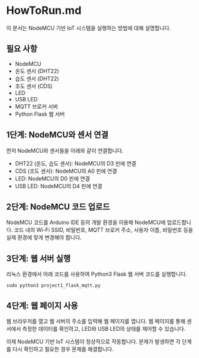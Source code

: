 # HowToRun.md

이 문서는 NodeMCU 기반 IoT 시스템을 실행하는 방법에 대해 설명합니다.

## 필요 사항

- NodeMCU
- 온도 센서 (DHT22)
- 습도 센서 (DHT22)
- 조도 센서 (CDS)
- LED
- USB LED
- MQTT 브로커 서버
- Python Flask 웹 서버

## 1단계: NodeMCU와 센서 연결

먼저 NodeMCU와 센서들을 아래와 같이 연결합니다.

- DHT22 (온도, 습도 센서): NodeMCU의 D3 핀에 연결
- CDS (조도 센서): NodeMCU의 A0 핀에 연결
- LED: NodeMCU의 D0 핀에 연결
- USB LED: NodeMCU의 D4 핀에 연결

## 2단계: NodeMCU 코드 업로드

NodeMCU 코드를 Arduino IDE 등의 개발 환경을 이용해 NodeMCU에 업로드합니다. 코드 내의 Wi-Fi SSID, 비밀번호, MQTT 브로커 주소, 사용자 이름, 비밀번호 등을 실제 환경에 맞게 변경해야 합니다.

## 3단계: 웹 서버 실행

리눅스 환경에서 아래 코드를 사용하여 Python3 Flask 웹 서버 코드를 실행합니다.

```
sudo python3 project1_flask_mqtt.py
```

## 4단계: 웹 페이지 사용

웹 브라우저를 열고 웹 서버의 주소를 입력해 웹 페이지를 엽니다. 웹 페이지를 통해 센서에서 측정한 데이터를 확인하고, LED와 USB LED의 상태를 제어할 수 있습니다. 

이제 NodeMCU 기반 IoT 시스템이 정상적으로 작동합니다. 문제가 발생하면 각 단계를 다시 확인하고 필요한 경우 문제를 해결합니다.
